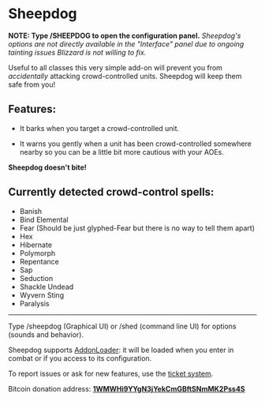 Sheepdog
========

**NOTE: Type /SHEEPDOG to open the configuration panel.**
*Sheepdog's options are not directly available in the "Interface" panel due to ongoing tainting issues Blizzard is not willing to fix.*

Useful to all classes this very simple add-on will prevent you from *accidentally* attacking crowd-controlled units.
Sheepdog will keep them safe from you!

Features:
---------

- It barks when you target a crowd-controlled unit.

- It warns you gently when a unit has been crowd-controlled somewhere nearby so you
  can be a little bit more cautious with your AOEs.

**Sheepdog doesn't bite!**

Currently detected crowd-control spells:
----------------------------------------

- Banish
- Bind Elemental
- Fear (Should be just glyphed-Fear but there is no way to tell them apart)
- Hex
- Hibernate
- Polymorph
- Repentance
- Sap
- Seduction
- Shackle Undead
- Wyvern Sting
- Paralysis

******

Type /sheepdog (Graphical UI) or /shed (command line UI) for options (sounds and behavior).

Sheepdog supports [AddonLoader][]: it will be loaded when you enter in combat or if you access to its configuration.

To report issues or ask for new features, use the [ticket system][tickets].


Bitcoin donation address: [**1WMWHi9YYgN3jYekCmGBftSNmMK2Pss4S**](bitcoin:1WMWHi9YYgN3jYekCmGBftSNmMK2Pss4S)

[AddonLoader]: http://www.wowace.com/addons/addon-loader/
[tickets]: http://www.wowace.com/addons/sheepdog/tickets/

